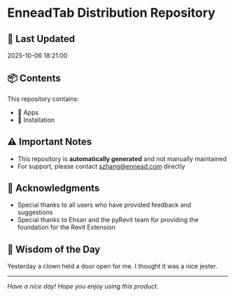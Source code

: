 # EnneadTab Distribution Repository

## 📅 Last Updated
2025-10-06 18:21:00



## 📦 Contents
This repository contains:
- 📂 Apps
- 📂 Installation

## ⚠️ Important Notes
- This repository is **automatically generated** and not manually maintained
- For support, please contact szhang@ennead.com directly

## 🙏 Acknowledgments
- Special thanks to all users who have provided feedback and suggestions
- Special thanks to Ehsan and the pyRevit team for providing the foundation for the Revit Extension

## 💭 Wisdom of the Day
Yesterday a clown held a door open for me. I thought it was a nice jester.

---
*Have a nice day! Hope you enjoy using this product.*
